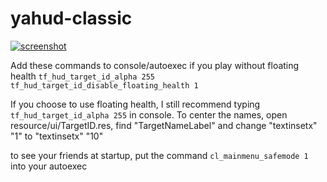 yahud-classic
=============

[![screenshot](http://i.imgur.com/wKNLOvE.png)](http://imgur.com/a/we1U2)


Add these commands to console/autoexec if you play without floating health
`tf_hud_target_id_alpha 255`  
`tf_hud_target_id_disable_floating_health 1`  

If you choose to use floating health, I still recommend typing `tf_hud_target_id_alpha 255` in console. To center the names, open resource/ui/TargetID.res, find "TargetNameLabel" and change "textinsetx" "1" to "textinsetx" "10"

to see your friends at startup, put the command `cl_mainmenu_safemode 1` into your autoexec